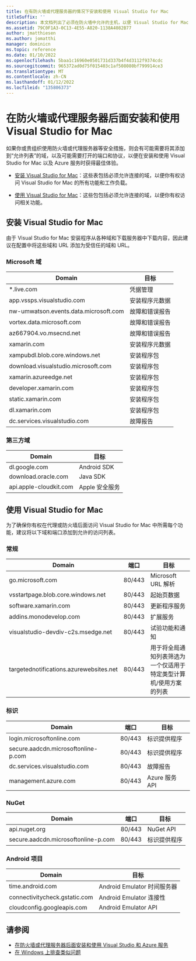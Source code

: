 ```yaml
---
title: 在有防火墙或代理服务器的情况下安装和使用 Visual Studio for Mac
titleSuffix: ''
description: 本文档列出了必须在防火墙中允许的主机，以便 Visual Studio for Mac（及其工作负载，包括 Xamarin）能够在企业环境中正常运行。
ms.assetid: 79C0F1A3-0C13-4E55-A820-1138A4082B77
author: jmatthiesen
ms.author: jomatthi
manager: dominicn
ms.topic: reference
ms.date: 01/10/2022
ms.openlocfilehash: 5baa1c16960e0501731d337b4f4d3112f9374cdc
ms.sourcegitcommit: 965372ad0d75f015403c1af508080bf799914ce3
ms.translationtype: MT
ms.contentlocale: zh-CN
ms.lasthandoff: 01/12/2022
ms.locfileid: "135806373"
---
```

# <a name="install-and-use-visual-studio-for-mac-behind-a-firewall-or-proxy-server"></a>在防火墙或代理服务器后面安装和使用 Visual Studio for Mac

如果你或贵组织使用防火墙或代理服务器等安全措施，则会有可能需要将其添加到“允许列表”的域，以及可能需要打开的端口和协议，以便在安装和使用 Visual Studio for Mac 以及 Azure 服务时获得最佳体验。

- [安装 Visual Studio for Mac](#install-visual-studio-for-mac)：这些表包括必须允许连接的域，以便你有权访问 Visual Studio for Mac 的所有功能和工作负载。

- [使用 Visual Studio for Mac](#use-visual-studio-for-mac)：这些包包括必须允许连接的域，以便你有权访问相关功能。

## <a name="install-visual-studio-for-mac"></a>安装 Visual Studio for Mac

由于 Visual Studio for Mac 安装程序从各种域和下载服务器中下载内容，因此建议在配置中将这些域和 URL 添加为受信任的域和 URL。

### <a name="microsoft-domains"></a>Microsoft 域

| Domain| 目标 |
| ----------------------------------- |---------------------------|
| *.live.com| 凭据管理 |
| app.vssps.visualstudio.com| 安装程序元数据|
| nw-umwatson.events.data.microsoft.com | 故障和错误报告 | 
| vortex.data.microsoft.com | 故障和错误报告 |
| az667904.vo.msecnd.net| 故障和错误报告 |
| xamarin.com | 安装程序元数据|
| xampubdl.blob.core.windows.net| 安装程序包|
| download.visualstudio.microsoft.com | 安装程序包|
| xamarin.azureedge.net | 安装程序包|
| developer.xamarin.com | 安装程序包|
| static.xamarin.com | 安装程序包|
| dl.xamarin.com | 安装程序包|
| dc.services.visualstudio.com| 故障报告 |

### <a name="third-party-domains"></a>第三方域

| Domain| 目标 |
| --------------------------|-------------------------|
| dl.google.com | Android SDK |
| download.oracle.com | Java SDK|
| api.apple-cloudkit.com| Apple 安全服务 |

## <a name="use-visual-studio-for-mac"></a>使用 Visual Studio for Mac

为了确保你有权在代理或防火墙后面访问 Visual Studio for Mac 中所需每个功能，建议将以下域和端口添加到允许的访问列表。

### <a name="general"></a>常规

| Domain | 端口|目标|
| ----------------------|------------------|------------------|
| go.microsoft.com | 80/443|Microsoft URL 解析 |
| vsstartpage.blob.core.windows.net| 80/443| 起始页数据|
| software.xamarin.com |  80/443|更新程序服务|
| addins.monodevelop.com | 80/443| 扩展服务 |
| visualstudio-devdiv-c2s.msedge.net | 80/443| 试验功能和通知 |
| targetednotifications.azurewebsites.net|  80/443| 用于将全局通知列表筛选为一个仅适用于特定类型计算机/使用方案的列表|

### <a name="identity"></a>标识

| Domain | 端口|目标|
| ----------------------|------------------|------------------|
| login.microsoftonline.com | 80/443| 标识提供程序|
| secure.aadcdn.microsoftonline-p.com | 80/443|标识提供程序|
| dc.services.visualstudio.com| 80/443|故障报告|
| management.azure.com|80/443| Azure 服务 API |

### <a name="nuget"></a>NuGet

| Domain | 端口|目标|
| ----------------------|------------------|------------------|
| api.nuget.org | 80/443|NuGet API|
| secure.aadcdn.microsoftonline-p.com |80/443| 标识提供程序|

### <a name="android-projects"></a>Android 项目

| Domain| 目标|
| ------------------------------------|------------------------------------|
| time.android.com| Android Emulator 时间服务器 |
| connectivitycheck.gstatic.com | Android Emulator 连接性|
| cloudconfig.googleapis.com| Android Emulator API|

## <a name="see-also"></a>请参阅

- [在防火墙或代理服务器后面安装和使用 Visual Studio 和 Azure 服务](/visualstudio/install/install-and-use-visual-studio-behind-a-firewall-or-proxy-server)
- [在 Windows 上排查类似问题](/visualstudio/install/troubleshooting-network-related-errors-in-visual-studio)
